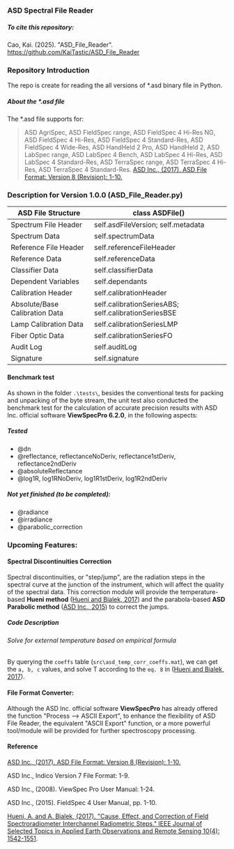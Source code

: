 ### ASD Spectral File Reader

##### To cite this repository:

Cao, Kai. (2025). "ASD_File_Reader". https://github.com/KaiTastic/ASD_File_Reader

### Repository Introduction

The repo is create for reading the all versions of *.asd binary file in Python.

##### About the *.asd file

 The *.asd file supports for:

> ASD AgriSpec, ASD FieldSpec range, ASD FieldSpec 4 Hi-Res NG, ASD FieldSpec 4 Hi-Res, ASD FieldSpec 4 Standard-Res, ASD FieldSpec 4 Wide-Res, ASD HandHeld 2 Pro, ASD HandHeld 2, ASD LabSpec range, ASD LabSpec 4 Bench, ASD LabSpec 4 Hi-Res, ASD LabSpec 4 Standard-Res, ASD TerraSpec range, ASD TerraSpec 4 Hi-Res, ASD TerraSpec 4 Standard-Res.
> [ASD Inc., (2017). ASD File Format: Version 8 (Revision): 1-10. ](https://www.malvernpanalytical.com/en/learn/knowledge-center/user-manuals/asd-file-format-v8)

###   Description for Version 1.0.0 (ASD_File_Reader.py)

| ASD File Structure             | class ASDFile()                                      |
| ------------------------------ | ---------------------------------------------------- |
| Spectrum File Header           | self.asdFileVersion; self.metadata                   |
| Spectrum Data                  | self.spectrumData                                    |
| Reference File Header          | self.referenceFileHeader                             |
| Reference Data                 | self.referenceData                                   |
| Classifier Data                | self.classifierData                                  |
| Dependent Variables            | self.dependants                                      |
| Calibration Header             | self.calibrationHeader                               |
| Absolute/Base Calibration Data | self.calibrationSeriesABS; self.calibrationSeriesBSE |
| Lamp Calibration Data          | self.calibrationSeriesLMP                            |
| Fiber Optic Data               | self.calibrationSeriesFO                             |
| Audit Log                      | self.auditLog                                        |
| Signature                      | self.signature                                       |

#### Benchmark test

As shown in the folder `.\tests\`, besides the conventional tests for packing and unpacking of the byte stream, the unit test also conducted the benchmark test for the calculation of accurate precision  results with ASD Inc. official software **ViewSpecPro 6.2.0**, in the following aspects:

##### Tested

- @dn
- @reflectance, reflectanceNoDeriv, reflectance1stDeriv, reflectance2ndDeriv
- @absoluteReflectance
- @log1R, log1RNoDeriv, log1R1stDeriv, log1R2ndDeriv

##### **Not yet finished (to be completed):**

- @radiance
- @irradiance
- @parabolic_correction

### Upcoming Features:

#### Spectral Discontinuities Correction

Spectral discontinuities, or "step/jump", are the radiation steps in the spectral curve at the junction of the instrument, which will affect the quality of the spectral data. This correction module will provide the temperature-based **Hueni method** ([Hueni and Bialek, 2017]()) and the parabola-based **ASD Parabolic method** ([ASD Inc., 2015]()) to correct the jumps.

##### Code Description

###### Solve for external temperature based on empirical formula

By querying the `coeffs` table (`src\asd_temp_corr_coeffs.mat`), we can get the `a, b, c` values, and solve T according to the `eq. 8` in ([Hueni and Bialek, 2017]()).

#### File Format Converter:

Although the ASD Inc. official software **ViewSpecPro** has already offered the function "Process --> ASCII Export", to enhance the flexibility of ASD File Reader, the equivalent "ASCII Export" function, or a more powerful tool/module will be provided for further spectroscopy processing.



#### Reference

[ASD Inc., (2017). ASD File Format: Version 8 (Revision): 1-10. ](https://www.malvernpanalytical.com/en/learn/knowledge-center/user-manuals/asd-file-format-v8)

ASD Inc., Indico Version 7 File Format: 1-9.

ASD Inc., (2008). ViewSpec Pro User Manual: 1-24.

ASD Inc., (2015). FieldSpec 4 User Manual, pp. 1-10.

[Hueni, A. and A. Bialek, (2017). "Cause, Effect, and Correction of Field Spectroradiometer Interchannel Radiometric Steps." IEEE Journal of Selected Topics in Applied Earth Observations and Remote Sensing 10(4): 1542-1551](https://ieeexplore.ieee.org/document/7819458).

